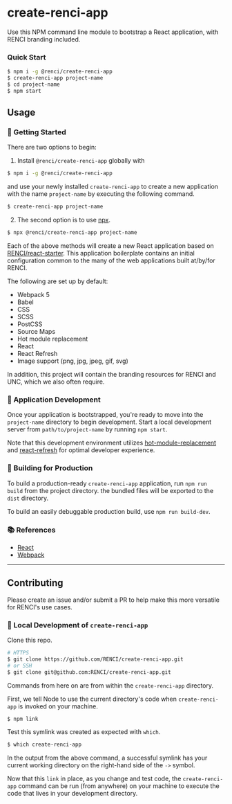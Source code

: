 # create-renci-app

Use this NPM command line module to bootstrap a React application, with RENCI branding included.

### Quick Start

```bash
$ npm i -g @renci/create-renci-app
$ create-renci-app project-name
$ cd project-name
$ npm start
```

## Usage

### 🚀 Getting Started

There are two options to begin:

1. Install `@renci/create-renci-app` globally with

```bash
$ npm i -g @renci/create-renci-app
```

and use your newly installed `create-renci-app` to create a new application with the name `project-name` by executing the following command.

```bash
$ create-renci-app project-name
```

2. The second option is to use [npx](https://nodejs.dev/learn/the-npx-nodejs-package-runner).

```bash
$ npx @renci/create-renci-app project-name
```

Each of the above methods will create a new React application based on [RENCI/react-starter](https://github.com/RENCI/react-starter). This application boilerplate contains an initial configuration common to the many of the web applications built at/by/for RENCI.

The following are set up by default:

- Webpack 5
- Babel
- CSS
- SCSS
- PostCSS
- Source Maps
- Hot module replacement
- React
- React Refresh
- Image support (png, jpg, jpeg, gif, svg)

In addition, this project will contain the branding resources for RENCI and UNC, which we also often require.

### 🚧 Application Development

Once your application is bootstrapped, you're ready to move into the `project-name` directory to begin development. Start a local development server from `path/to/project-name` by running `npm start`.

Note that this development environment utilizes [hot-module-replacement](https://webpack.js.org/guides/hot-module-replacement/) and [react-refresh](https://github.com/pmmmwh/react-refresh-webpack-plugin) for optimal developer experience.


### 🎁 Building for Production

To build a production-ready `create-renci-app` application, run `npm run build` from the project directory. the bundled files will be exported to the `dist` directory.

To build an easily debuggable production build, use `npm run build-dev`.


### 📚 References

- [React](https://reactjs.org/)
- [Webpack](https://webpack.js.org/)

---

## Contributing

Please create an issue and/or submit a PR to help make this more versatile for RENCI's use cases.

### 🚧 Local Development of `create-renci-app`


Clone this repo.

```bash
# HTTPS
$ git clone https://github.com/RENCI/create-renci-app.git
# or SSH
$ git clone git@github.com:RENCI/create-renci-app.git
```

Commands from here on are from within the `create-renci-app` directory. 

First, we tell Node to use the current directory's code when `create-renci-app` is invoked on your machine.

```bash
$ npm link
```

Test this symlink was created as expected with `which`.

```bash
$ which create-renci-app
```

In the output from the above command, a successful symlink has your current working directory on the right-hand side of the `->` symbol.

Now that this `link` in place, as you change and test code, the `create-renci-app` command can be run (from anywhere) on your machine to execute the code that lives in your development directory.
